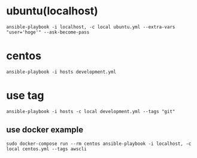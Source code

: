 # ubuntu(localhost)

```
ansible-playbook -i localhost, -c local ubuntu.yml --extra-vars "user='hoge'" --ask-become-pass
```

# centos

```
ansible-playbook -i hosts development.yml
```

# use tag

```
ansible-playbook -i hosts -c local development.yml --tags "git"
```

## use docker example

```
sudo docker-compose run --rm centos ansible-playbook -i localhost, -c local centos.yml --tags awscli
```

